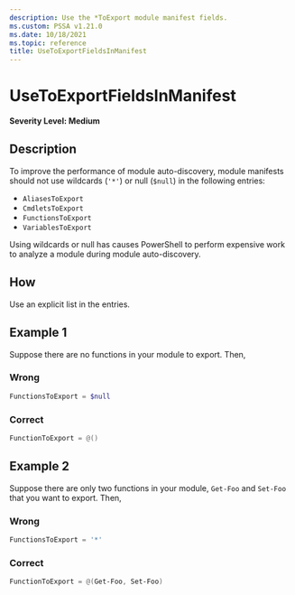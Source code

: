 ```yaml
---
description: Use the *ToExport module manifest fields.
ms.custom: PSSA v1.21.0
ms.date: 10/18/2021
ms.topic: reference
title: UseToExportFieldsInManifest
---
```

# UseToExportFieldsInManifest

**Severity Level: Medium**

## Description

To improve the performance of module auto-discovery, module manifests should not use wildcards
(`'*'`) or null (`$null`) in the following entries:

- `AliasesToExport`
- `CmdletsToExport`
- `FunctionsToExport`
- `VariablesToExport`

Using wildcards or null has causes PowerShell to perform expensive work to analyze a module during
module auto-discovery.

## How

Use an explicit list in the entries.

## Example 1

Suppose there are no functions in your module to export. Then,

### Wrong

```powershell
FunctionsToExport = $null
```

### Correct

```powershell
FunctionToExport = @()
```

## Example 2

Suppose there are only two functions in your module, `Get-Foo` and `Set-Foo` that you want to
export. Then,

### Wrong

```powershell
FunctionsToExport = '*'
```

### Correct

```powershell
FunctionToExport = @(Get-Foo, Set-Foo)
```
